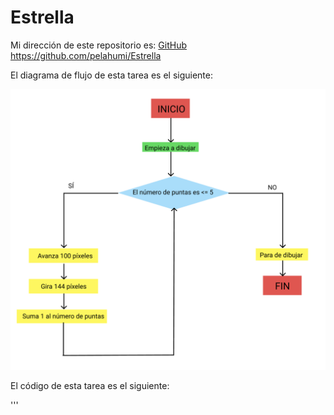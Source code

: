 # Estrella
Mi dirección de este repositorio es: [GitHub](https://github.com/pelahumi/Estrella)
https://github.com/pelahumi/Estrella

El diagrama de flujo de esta tarea es el siguiente:

![Diagrama de flujo](https://github.com/pelahumi/Estrella/blob/main/Captura%20de%20pantalla%202021-12-20%20a%20las%2016.46.06.png)

El código de esta tarea es el siguiente:

'''
